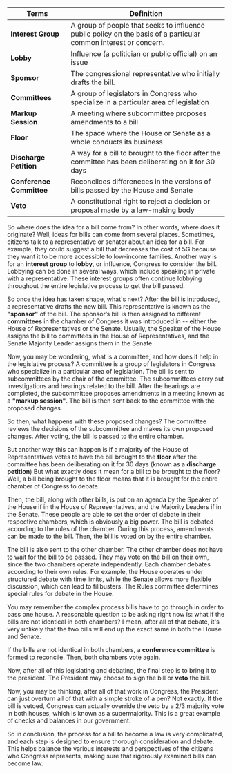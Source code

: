 | Terms                    | Definition                                                                                                       |
| ------------------------ | ---------------------------------------------------------------------------------------------------------------- |
| **Interest Group**       | A group of people that seeks to influence public policy on the basis of a particular common interest or concern. |
| **Lobby**                | Influence (a politician or public official) on an issue                                                          |
| **Sponsor**              | The congressional representative who initially drafts the bill.                                                  |
| **Committees**           | A group of legislators in Congress who specialize in a particular area of legislation                            |
| **Markup Session**       | A meeting where subcommittee proposes amendments to a bill                                                       |
| **Floor**                | The space where the House or Senate as a whole conducts its business                                             |
| **Discharge Petition**   | A way for a bill to brought to the floor after the committee has been deliberating on it for 30 days             |
| **Conference Committee** | Reconcilces differeneces in the versions of bills passed by the House and Senate                                 |
| **Veto**                 | A constitutional right to reject a decision or proposal made by a law-making body                                |

So where does the idea for a bill come from? In other words, where does it originate?
Well, ideas for bills can come from several places.
Sometimes, citizens talk to a representative or senator about an idea for a bill. For example, they could suggest a bill that decreases the cost of 5G because they want it to be more accessible to low-income families.
Another way is for an **interest group** to **lobby**, or influence, Congress to consider the bill. Lobbying can be done in several ways, which include speaking in private with a representative. These interest groups often continue lobbying throughout the entire legislative process to get the bill passed.

So once the idea has taken shape, what's next?
After the bill is introduced, a representative drafts the new bill. This representative is known as the **"sponsor"** of the bill. The sponsor’s bill is then assigned to different **committees** in the chamber of Congress it was introduced in -- either the House of Representatives or the Senate. Usually, the Speaker of the House assigns the bill to committees in the House of Representatives, and the Senate Majority Leader assigns them in the Senate.

Now, you may be wondering, what is a committee, and how does it help in the legislative process?
A committee is a group of legislators in Congress who specialize in a particular area of legislation. The bill is sent to subcommittees by the chair of the committee. The subcommittees carry out investigations and hearings related to the bill. After the hearings are completed, the subcommittee proposes amendments in a meeting known as a **"markup session"**. The bill is then sent back to the committee with the proposed changes.

So then, what happens with these proposed changes?
The committee reviews the decisions of the subcommittee and makes its own proposed changes. After voting, the bill is passed to the entire chamber.

But another way this can happen is if a majority of the House of Representatives votes to have the bill brought to the **floor** after the committee has been deliberating on it for 30 days (known as a **discharge petition**)
But what exactly does it mean for a bill to be brought to the floor?
Well, a bill being brought to the floor means that it is brought for the entire chamber of Congress to debate.

Then, the bill, along with other bills, is put on an agenda by the Speaker of the House if in the House of Representatives, and the Majority Leaders if in the Senate. These people are able to set the order of debate in their respective chambers, which is obviously a big power.
The bill is debated according to the rules of the chamber. During this process, amendments can be made to the bill. Then, the bill is voted on by the entire chamber.

The bill is also sent to the other chamber. The other chamber does not have to wait for the bill to be passed. They may vote on the bill on their own, since the two chambers operate independently. Each chamber debates according to their own rules. For example, the House operates under structured debate with time limits, while the Senate allows more flexible discussion, which can lead to filibusters. The Rules committee determines special rules for debate in the House.

You may remember the complex process bills have to go through in order to pass one house. A reasonable question to be asking right now is: what if the bills are not identical in both chambers? I mean, after all of that debate, it's very unlikely that the two bills will end up the exact same in both the House and Senate.

If the bills are not identical in both chambers, a **conference committee** is formed to reconcile. Then, both chambers vote again.

Now, after all of this legislating and debating, the final step is to bring it to the president.
The President may choose to sign the bill or **veto** the bill.

Now, you may be thinking, after all of that work in Congress, the President can just overturn all of that with a simple stroke of a pen? Not exactly.
If the bill is vetoed, Congress can actually override the veto by a 2/3 majority vote in both houses, which is known as a supermajority. This is a great example of checks and balances in our government.

So in conclusion, the process for a bill to become a law is very complicated, and each step is designed to ensure thorough consideration and debate. This helps balance the various interests and perspectives of the citizens who Congress represents, making sure that rigorously examined bills can become law.
